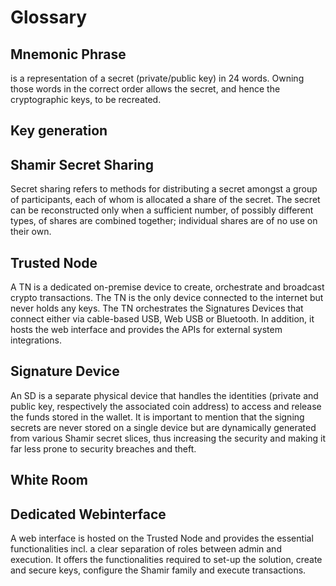 # Glossary 

## Mnemonic Phrase
is a representation of a secret (private/public key) in 24 words.
Owning those words in the correct order allows the secret, and hence the cryptographic keys, to be recreated. 

## Key generation 

## Shamir Secret Sharing
Secret sharing refers to methods for distributing a secret amongst a group of participants, each of whom is allocated a share of the secret. The secret can be reconstructed only when a sufficient number, of possibly different types, of shares are combined together; individual shares are of no use on their own.

## Trusted Node

A TN is a dedicated on-premise device to create, orchestrate and broadcast crypto transactions. The TN is the only device connected to the internet but never holds any keys. The TN orchestrates the Signatures Devices that connect either via cable-based USB, Web USB or Bluetooth. In addition, it hosts the web interface and provides the APIs for external system integrations. 

## Signature Device
An SD is a separate physical device that handles the identities (private and public key, respectively the associated coin address) to access and release the funds stored in the wallet. It is important to mention that the signing secrets are never stored on a single device but are dynamically generated from various Shamir secret slices, thus increasing the security and making it far less prone to security breaches and theft.

## White Room

## Dedicated Webinterface
A web interface is hosted on the Trusted Node and provides the essential functionalities incl. a clear separation of roles between admin and execution. It offers the functionalities required to set-up the solution, create and secure keys, configure the Shamir family and execute transactions. 

